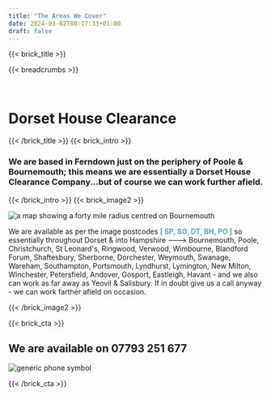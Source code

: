 ```yaml
---
title: "The Areas We Cover"
date: 2024-03-02T08:17:33+01:00
draft: false
---
```


{{< brick_title >}} 

{{< breadcrumbs >}} 

&nbsp;
# Dorset House Clearance
{{< /brick_title >}} 
{{< brick_intro >}} 
### We are based in Ferndown just on the periphery of Poole & Bournemouth; this means we are essentially a Dorset House Clearance Company...but of course we can work further afield. 

{{< /brick_intro >}} 
{{< brick_image2 >}}

![a map showing a forty mile radius centred on Bournemouth](/uploads/illustrations/cuate/our_areas.png)                                                                        
                                                                                                                                                                                  
                                                                                                                                                                                 
We are available as per the image postcodes <span style="color:#54AAB4">**[ SP, SO, DT, BH, PO ]**</span> so essentially throughout Dorset & into Hampshire ---> Bournemouth, Poole, Christchurch, St Leonard's, Ringwood, Verwood, Wimbourne, Blandford Forum, Shaftesbury, Sherborne, Dorchester, Weymouth, Swanage, Wareham, Southampton, Portsmouth, Lyndhurst, Lymington, New Milton, Winchester, Petersfield, Andover, Gosport, Eastleigh, Havant - and we also can work as far away as Yeovil & Salisbury. If in doubt give us a call anyway - we can work farther afield on occasion.

  
 
{{< /brick_image2 >}} 


{{< brick_cta >}}

## We are available on 07793 251 677

![generic phone symbol](/uploads/illustrations/cuate/phone_man.png)


{{< /brick_cta >}}
